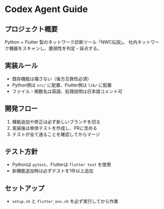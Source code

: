 # Codex Agent Guide

## プロジェクト概要
Python + Flutter 製のネットワーク診断ツール「NWC伝説」。
社内ネットワーク機器をスキャンし、脆弱性を判定・採点する。

## 実装ルール
- 既存機能は壊さない（後方互換性必須）
- Python側は `src/` に配置、Flutter側は `lib/` に配置
- ファイル・関数名は英語、処理説明は日本語コメント可

## 開発フロー
1. 機能追加や修正は必ず新しいブランチを切る
2. 実装後は単体テストを作成し、PRに含める
3. テストが全て通ることを確認してからマージ

## テスト方針
- Pythonは `pytest`、Flutterは `flutter test` を使用
- 新機能追加時は必ずテストを1件以上追加

## セットアップ
- `setup.sh` と `flutter_env.sh` を必ず実行してから作業
